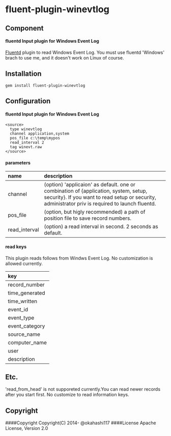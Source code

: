# fluent-plugin-winevtlog

## Component

#### fluentd Input plugin for Windows Event Log

[Fluentd](http://fluentd.org) plugin to read Windows Event Log.
You must use fluentd 'Windows' brach to use me, and it doesn't work on Linux of course.

## Installation
    gem install fluent-plugin-winevtlog

## Configuration
#### fluentd Input plugin for Windows Event Log 

    <source>
      type winevtlog
      channel application,system
      pos_file c:\temp\mypos
      read_interval 2
      tag winevt.raw
    </source>
    

#### parameters

|name      | description |
|:-----    |:-----       |              
|channel   | (option) 'applicaion' as default. one or combination of {application, system, setup, security}. If you want to read setup or security, administrator priv is required to launch fluentd.  |
|pos_file  | (option, but higly recommended) a path of position file to save record numbers. |
|read_interval   | (option) a read interval in second. 2 seconds as default.|


#### read keys
This plugin reads follows from Windws Event Log. No customization is allowed currently.

|key|
|:-----    |
|record_number   |
|time_generated|
|time_written   |
|event_id   |
|event_type   |
|event_category   |
|source_name   |
|computer_name  |
|user   |
|description   |



## Etc.
'read_from_head' is not supporeted currently.You can read newer records after you start first.
No customize to read information keys.




## Copyright
####Copyright
Copyright(C) 2014- @okahashi117
####License
Apache License, Version 2.0


